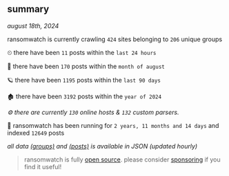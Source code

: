
## summary
_august 18th, 2024_

ransomwatch is currently crawling `424` sites belonging to `206` unique groups

⏲ there have been `11` posts within the `last 24 hours`

🦈 there have been `170` posts within the `month of august`

🪐 there have been `1195` posts within the `last 90 days`

🏚 there have been `3192` posts within the `year of 2024`

_⚙️ there are currently `130` online hosts & `132` custom parsers._

🦕 ransomwatch has been running for `2 years, 11 months and 14 days` and indexed `12649` posts

_all data  [(groups)](http://ransomwhat.telemetry.ltd/groups) and [(posts)](http://ransomwhat.telemetry.ltd/posts) is available in JSON (updated hourly)_

> ransomwatch is fully [open source](https://github.com/joshhighet/ransomwatch#ransomwatch--). please consider [sponsoring](https://github.com/sponsors/joshhighet) if you find it useful!
